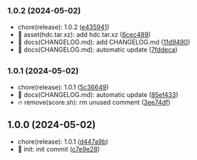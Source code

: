 ## <small>1.0.2 (2024-05-02)</small>

* chore(release): 1.0.2 ([e435941](https://gitcode.com/M0rtzz/zzu-cs-os-design/commits/detail/e435941))
* 🍱 asset(hdc.tar.xz): add hdc.tar.xz ([6cec489](https://gitcode.com/M0rtzz/zzu-cs-os-design/commits/detail/6cec489))
* 📝 docs(CHANGELOG.md): add CHANGELOG.md ([11d9490](https://gitcode.com/M0rtzz/zzu-cs-os-design/commits/detail/11d9490))
* 📝 docs(CHANGELOG.md): automatic update ([7fddeca](https://gitcode.com/M0rtzz/zzu-cs-os-design/commits/detail/7fddeca))



## <small>1.0.1 (2024-05-02)</small>

* chore(release): 1.0.1 ([5c36649](https://gitcode.com/M0rtzz/zzu-cs-os-design/commits/detail/5c36649))
* 📝 docs(CHANGELOG.md): automatic update ([85ef433](https://gitcode.com/M0rtzz/zzu-cs-os-design/commits/detail/85ef433))
* 🔥 remove(score.sh): rm unused comment ([3ee74df](https://gitcode.com/M0rtzz/zzu-cs-os-design/commits/detail/3ee74df))



## 1.0.0 (2024-05-02)

* chore(release): 1.0.1 ([d447a9b](https://gitcode.com/M0rtzz/zzu-cs-os-design/commits/detail/d447a9b))
* 🎉 init: init commit ([c7e9e28](https://gitcode.com/M0rtzz/zzu-cs-os-design/commits/detail/c7e9e28))



